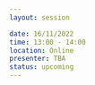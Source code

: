 ```yaml
---
layout: session

date: 16/11/2022
time: 13:00 - 14:00
location: Online
presenter: TBA
status: upcoming
---
```

